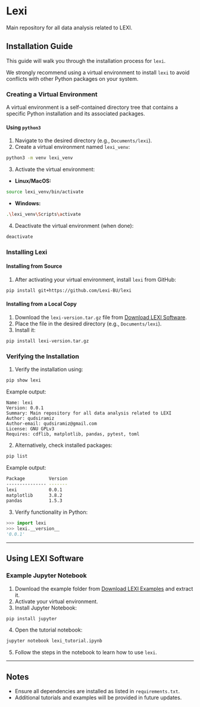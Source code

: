 
# Lexi
Main repository for all data analysis related to LEXI.

## Installation Guide

This guide will walk you through the installation process for `lexi`. 

We strongly recommend using a virtual environment to install `lexi` to avoid conflicts with other Python packages on your system.

### Creating a Virtual Environment
A virtual environment is a self-contained directory tree that contains a specific Python installation and its associated packages.

#### Using `python3`
1. Navigate to the desired directory (e.g., `Documents/lexi`).
2. Create a virtual environment named `lexi_venv`:
```bash
python3 -m venv lexi_venv
```
3. Activate the virtual environment:
- **Linux/MacOS:**
```bash
source lexi_venv/bin/activate
```
- **Windows:**
```bash
.\lexi_venv\Scripts\activate
```
4. Deactivate the virtual environment (when done):
```bash
deactivate
```

### Installing Lexi

#### Installing from Source
1. After activating your virtual environment, install `lexi` from GitHub:
```bash
pip install git+https://github.com/Lexi-BU/lexi
```

#### Installing from a Local Copy
1. Download the `lexi-version.tar.gz` file from [Download LEXI Software](https://lexi-bu.github.io/software/dist/lexi-0.0.1.tar.gz).
2. Place the file in the desired directory (e.g., `Documents/lexi`).
3. Install it:
```bash
pip install lexi-version.tar.gz
```

### Verifying the Installation
1. Verify the installation using:
```bash
pip show lexi
```
Example output:
```
Name: lexi
Version: 0.0.1
Summary: Main repository for all data analysis related to LEXI
Author: qudsiramiz
Author-email: qudsiramiz@gmail.com
License: GNU GPLv3
Requires: cdflib, matplotlib, pandas, pytest, toml
```

2. Alternatively, check installed packages:
```bash
pip list
```
Example output:
```bash
Package         Version
--------------- -------
lexi            0.0.1
matplotlib      3.8.2
pandas          1.5.3
```

3. Verify functionality in Python:
```python
>>> import lexi
>>> lexi.__version__
'0.0.1'
```

---

## Using LEXI Software

### Example Jupyter Notebook
1. Download the example folder from [Download LEXI Examples](https://lexi-bu.github.io/software/examples.zip) and extract it.
2. Activate your virtual environment.
3. Install Jupyter Notebook:
```bash
pip install jupyter
```
4. Open the tutorial notebook:
```bash
jupyter notebook lexi_tutorial.ipynb
```
5. Follow the steps in the notebook to learn how to use `lexi`.

---

## Notes
- Ensure all dependencies are installed as listed in `requirements.txt`.
- Additional tutorials and examples will be provided in future updates.
